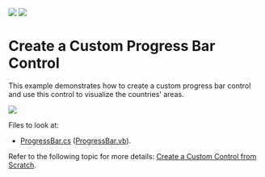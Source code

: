 <!-- default badges list -->
[![](https://img.shields.io/badge/Open_in_DevExpress_Support_Center-FF7200?style=flat-square&logo=DevExpress&logoColor=white)](https://supportcenter.devexpress.com/ticket/details/E57)
[![](https://img.shields.io/badge/📖_How_to_use_DevExpress_Examples-e9f6fc?style=flat-square)](https://docs.devexpress.com/GeneralInformation/403183)
<!-- default badges end -->
# Create a Custom Progress Bar Control

This example demonstrates how to create a custom progress bar control and use this control to visualize the countries' areas.

![](progress-bar-control-report-preview.png)

Files to look at:

* [ProgressBar.cs](https://github.com/DevExpress-Examples/Reporting_how-to-create-custom-report-controls-e57/blob/2020.2/CS/ProgressBar.cs) ([ProgressBar.vb](https://github.com/DevExpress-Examples/Reporting_how-to-create-custom-report-controls-e57/blob/2020.2/VB/ProgressBar.vb)).

Refer to the following topic for more details: [Create a Custom Control from Scratch](https://docs.devexpress.com/XtraReports/1304).


